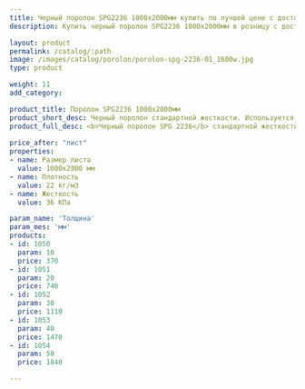 ```yaml
---
title: Черный поролон SPG2236 1000х2000мм купить по лучшей цене с доставкой - Поролоныч
description: Купить черный поролон SPG2236 1000х2000мм в розницу с доставкой по Москве в интернет-магазине Поролоныча.

layout: product
permalink: /catalog/:path
image: /images/catalog/porolon/porolon-spg-2236-01_1600w.jpg
type: product

weight: 11
add_category: 

product_title: Поролон SPG2236 1000х2000мм
product_short_desc: Черный поролон стандартной жесткости. Используется в качестве упаковки для хрупких изделий, подарков а так же при перевозке.
product_full_desc: <b>Черный поролон SPG 2236</b> стандартной жесткости. Используется в качестве упаковки для хрупких изделий, подарков а так же при перевозке.
        
price_after: "лист"
properties:
- name: Размер листа
  value: 1000х2000 мм
- name: Плотность
  value: 22 кг/м3
- name: Жесткость
  value: 36 КПа

param_name: 'Толщина'
param_mes: 'мм'
products:
- id: 1050
  param: 10
  price: 370
- id: 1051
  param: 20
  price: 740
- id: 1052
  param: 30
  price: 1110
- id: 1053
  param: 40
  price: 1470
- id: 1054
  param: 50
  price: 1840

---
```

